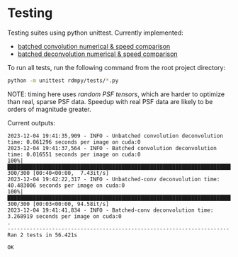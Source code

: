 # Testing

Testing suites using python unittest. Currently implemented:

- [batched convolution numerical & speed comparison](test_batch_ring_conv.py)
- [batched deconvolution numerical & speed comparison](test_batch_ring_deconv.py)

To run all tests, run the following command from the root project directory:

```sh
python -m unittest rdmpy/tests/*.py
```
NOTE: timing here uses *random PSF tensors*, which are harder to optimize than real, sparse PSF data. Speedup with real PSF data are likely to be orders of magnitude greater.

Current outputs:
```
2023-12-04 19:41:35,909 - INFO - Unbatched convolution deconvolution time: 0.061296 seconds per image on cuda:0
2023-12-04 19:41:37,564 - INFO - Batched convolution deconvolution time: 0.016551 seconds per image on cuda:0
100%|████████████████████████████████████████████████████████████████████████████████████████████████████████████████████████████████| 300/300 [00:40<00:00,  7.43it/s]
2023-12-04 19:42:22,317 - INFO - Unbatched-conv deconvolution time: 40.483006 seconds per image on cuda:0
100%|████████████████████████████████████████████████████████████████████████████████████████████████████████████████████████████████| 300/300 [00:03<00:00, 94.58it/s]
2023-12-04 19:41:41,834 - INFO - Batched-conv deconvolution time: 3.268919 seconds per image on cuda:0
.
----------------------------------------------------------------------
Ran 2 tests in 56.421s

OK
```